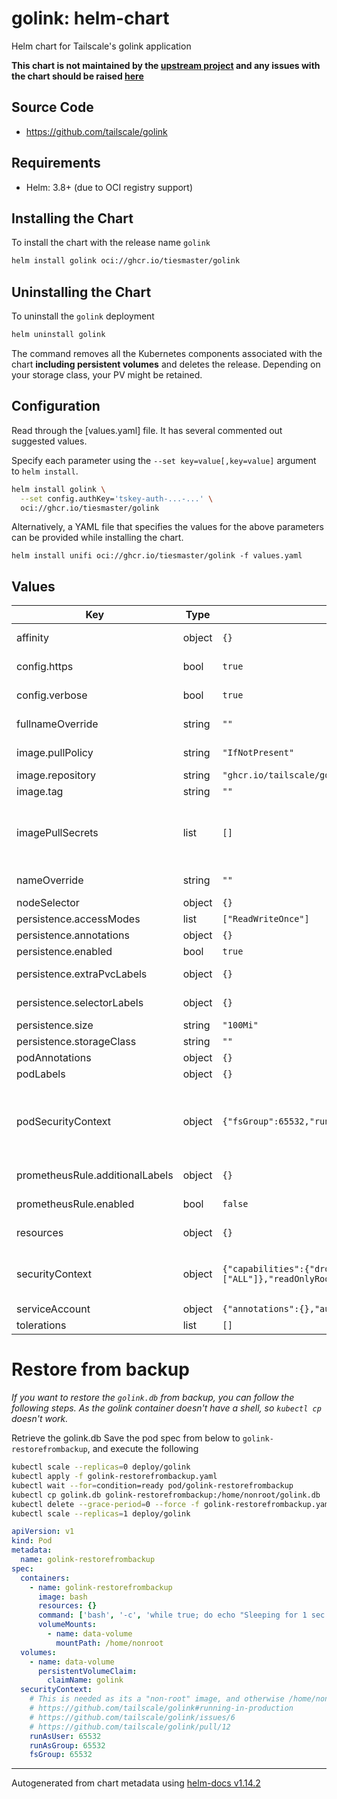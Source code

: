 # golink: helm-chart

Helm chart for Tailscale's golink application

**This chart is not maintained by the [upstream project](https://github.com/tailscale/golink/) and any issues with the chart should be raised [here](https://github.com/tiesmaster/golink-helm-chart/issues/new)**

## Source Code

* <https://github.com/tailscale/golink>

## Requirements

- Helm: 3.8+ (due to OCI registry support)

## Installing the Chart

To install the chart with the release name `golink`

```sh
helm install golink oci://ghcr.io/tiesmaster/golink
```

## Uninstalling the Chart

To uninstall the `golink` deployment

```sh
helm uninstall golink
```

The command removes all the Kubernetes components associated with the chart **including persistent volumes** and deletes the release. Depending on your storage class, your PV might be retained.

## Configuration

Read through the [values.yaml] file. It has several commented out suggested values.

Specify each parameter using the `--set key=value[,key=value]` argument to `helm install`.

```sh
helm install golink \
  --set config.authKey='tskey-auth-...-...' \
  oci://ghcr.io/tiesmaster/golink
```

Alternatively, a YAML file that specifies the values for the above parameters can be provided while installing the chart.

```console
helm install unifi oci://ghcr.io/tiesmaster/golink -f values.yaml
```
## Values

| Key | Type | Default | Description |
|-----|------|---------|-------------|
| affinity | object | `{}` | Assign custom [affinity] rules to the deployment |
| config.https | bool | `true` | Enable Tailscale's HTTPS support, requires this to be enabled for your tailnet |
| config.verbose | bool | `true` | Enable verbose output logging in the console |
| fullnameOverride | string | `""` | Provide a name to substitute for the full names of resources |
| image.pullPolicy | string | `"IfNotPresent"` | golink image pull policy. One of `Always`, `Never`, `IfNotPresent` |
| image.repository | string | `"ghcr.io/tailscale/golink"` | golink container image name |
| image.tag | string | `""` | golink container image tag |
| imagePullSecrets | list | `[]` | Reference to one or more secrets to be used when pulling images ref: https://kubernetes.io/docs/tasks/configure-pod-container/pull-image-private-registry/ |
| nameOverride | string | `""` | Provide a name in place of golink for `app:` labels |
| nodeSelector | object | `{}` | [Node selector] for pod assignment |
| persistence.accessModes | list | `["ReadWriteOnce"]` | Persistence access modes |
| persistence.annotations | object | `{}` | Annotations for the persistent volume claim |
| persistence.enabled | bool | `true` | Use persistent volume to store data |
| persistence.extraPvcLabels | object | `{}` | Extra labels to add to the persistent volume claim |
| persistence.selectorLabels | object | `{}` | Selector labels for the persistent volume claim |
| persistence.size | string | `"100Mi"` | Size of persistent volume claim |
| persistence.storageClass | string | `""` | Storage Class to use for the PVC |
| podAnnotations | object | `{}` | Annotations for golink pod |
| podLabels | object | `{}` | Labels for golink pod |
| podSecurityContext | object | `{"fsGroup":65532,"runAsGroup":65532,"runAsUser":65532}` | SecurityContext holds pod-level security attributes and common container settings. This defaults to non root user with uid 65532 and gid 65532 ref: https://kubernetes.io/docs/tasks/configure-pod-container/security-context/ |
| prometheusRule.additionalLabels | object | `{}` | Additional labels to add to the PrometheusRule |
| prometheusRule.enabled | bool | `false` | Enable deploying a PrometheusRule to alert on golink going down |
| resources | object | `{}` | Set container requests and limits for different resources like CPU or memory |
| securityContext | object | `{"capabilities":{"drop":["ALL"]},"readOnlyRootFilesystem":true,"runAsNonRoot":true}` | Container-specific security context configuration ref: https://kubernetes.io/docs/tasks/configure-pod-container/security-context/ |
| serviceAccount | object | `{"annotations":{},"automount":true,"create":true,"name":""}` | Service account for upgrade crd job to use. |
| tolerations | list | `[]` | [Tolerations] for pod assignment |

# Restore from backup

_If you want to restore the `golink.db` from backup, you can follow the following steps. As the
golink container doesn't have a shell, so `kubectl cp` doesn't work._

Retrieve the golink.db Save the pod spec from below to `golink-restorefrombackup`, and execute the following

```sh
kubectl scale --replicas=0 deploy/golink
kubectl apply -f golink-restorefrombackup.yaml
kubectl wait --for=condition=ready pod/golink-restorefrombackup
kubectl cp golink.db golink-restorefrombackup:/home/nonroot/golink.db
kubectl delete --grace-period=0 --force -f golink-restorefrombackup.yaml
kubectl scale --replicas=1 deploy/golink
```

```yaml
apiVersion: v1
kind: Pod
metadata:
  name: golink-restorefrombackup
spec:
  containers:
    - name: golink-restorefrombackup
      image: bash
      resources: {}
      command: ['bash', '-c', 'while true; do echo "Sleeping for 1 sec ($(date))"; sleep 1; done']
      volumeMounts:
        - name: data-volume
          mountPath: /home/nonroot
  volumes:
    - name: data-volume
      persistentVolumeClaim:
        claimName: golink
  securityContext:
    # This is needed as its a "non-root" image, and otherwise /home/nonroot cannot be written to
    # https://github.com/tailscale/golink#running-in-production
    # https://github.com/tailscale/golink/issues/6
    # https://github.com/tailscale/golink/pull/12
    runAsUser: 65532
    runAsGroup: 65532
    fsGroup: 65532
```

----------------------------------------------
Autogenerated from chart metadata using [helm-docs v1.14.2](https://github.com/norwoodj/helm-docs/releases/v1.14.2)
